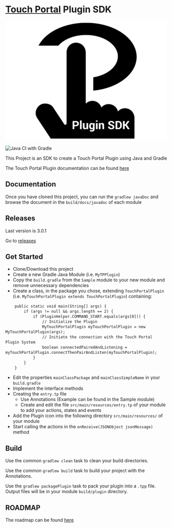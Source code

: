 # [Touch Portal](https://www.touch-portal.com/) Plugin SDK

![Touch Portal Plugin SDK](https://raw.githubusercontent.com/ChristopheCVB/TouchPortalPluginSDK/master/resources/TP%20Plugin%20SDK%20Logo.png)

![Java CI with Gradle](https://github.com/ChristopheCVB/TouchPortalPluginSDK/workflows/Java%20CI%20with%20Gradle/badge.svg)

This Project is an SDK to create a Touch Portal Plugin using Java and Gradle

The Touch Portal Plugin documentation can be found [here](https://www.touch-portal.com/sdk)

## Documentation

Once you have cloned this project, you can run the `gradlew javaDoc` and browse the document in the `build/docs/javadoc` of each module

## Releases

Last version is 3.0.1

Go to [releases](https://github.com/ChristopheCVB/TouchPortalPluginSDK/releases)

## Get Started

- Clone/Download this project
- Create a new Gradle Java Module (i.e. `MyTPPlugin`)
- Copy the `build.gradle` from the `Sample` module to your new module and remove unnecessary dependencies
- Create a class, in the package you chose, extending `TouchPortalPlugin` (i.e. `MyTouchPortalPlugin extends TouchPortalPlugin`) containing:
```
    public static void main(String[] args) {
        if (args != null && args.length == 2) {
            if (PluginHelper.COMMAND_START.equals(args[0])) {
                // Initialize the Plugin
                MyTouchPortalPlugin myTouchPortalPlugin = new MyTouchPortalPlugin(args);
                // Initiate the connection with the Touch Portal Plugin System
                boolean connectedPairedAndListening = myTouchPortalPlugin.connectThenPairAndListen(myTouchPortalPlugin);
            }
        }
    }
```
- Edit the properties `mainClassPackage` and `mainClassSimpleName` in your `build.gradle`
- Implement the interface methods
- Creating the `entry.tp` file
  - Use Annotations (Example can be found in the Sample module)
  - Create and edit the file `src/main/resources/entry.tp` of your module to add your actions, states and events
- Add the Plugin icon into the following directory `src/main/resources/` of your module
- Start calling the actions in the `onReceive(JSONObject jsonMessage)` method

## Build

Use the common `gradlew clean` task to clean your build directories.

Use the common `gradlew build` task to build your project with the Annotations.

Use the `gradlew packagePlugin` task to pack your plugin into a `.tpp` file. Output files will be in your module `build/plugin` directory.

## ROADMAP

The roadmap can be found [here](https://github.com/ChristopheCVB/TouchPortalPluginSDK/projects/1)
